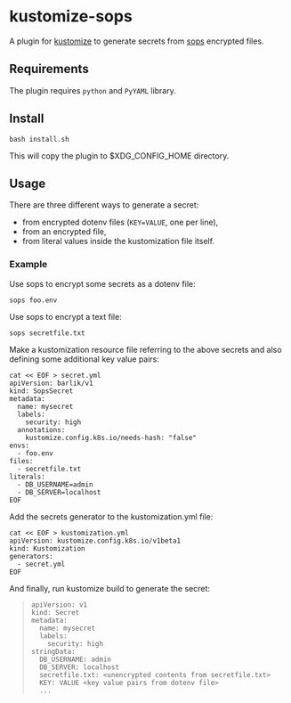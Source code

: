 # kustomize-sops

A plugin for [kustomize](https://kustomize.io/) to generate secrets from [sops](https://github.com/mozilla/sops) encrypted files.

## Requirements

The plugin requires `python` and `PyYAML` library.

## Install

    bash install.sh

This will copy the plugin to $XDG_CONFIG_HOME directory.

## Usage

There are three different ways to generate a secret:

* from encrypted dotenv files (`KEY=VALUE`, one per line),
* from an encrypted file,
* from literal values inside the kustomization file itself.

### Example
Use sops to encrypt some secrets as a dotenv file:

```
sops foo.env
```

Use sops to encrypt a text file:

```
sops secretfile.txt
```

Make a kustomization resource file referring to the above secrets and also
defining some additional key value pairs:

```
cat << EOF > secret.yml
apiVersion: barlik/v1
kind: SopsSecret
metadata:
  name: mysecret
  labels:
    security: high
  annotations:
    kustomize.config.k8s.io/needs-hash: "false"
envs:
  - foo.env
files:
  - secretfile.txt
literals:
  - DB_USERNAME=admin
  - DB_SERVER=localhost
EOF
```

Add the secrets generator to the kustomization.yml file:

```
cat << EOF > kustomization.yml
apiVersion: kustomize.config.k8s.io/v1beta1
kind: Kustomization
generators:
  - secret.yml
EOF
```

And finally, run kustomize build to generate the secret:

> ```
> apiVersion: v1
> kind: Secret
> metadata:
>   name: mysecret
>   labels:
>     security: high
> stringData:
>   DB_USERNAME: admin
>   DB_SERVER: localhost
>   secretfile.txt: <unencrypted contents from secretfile.txt>
>   KEY: VALUE <key value pairs from dotenv file>
>   ...
> ```
